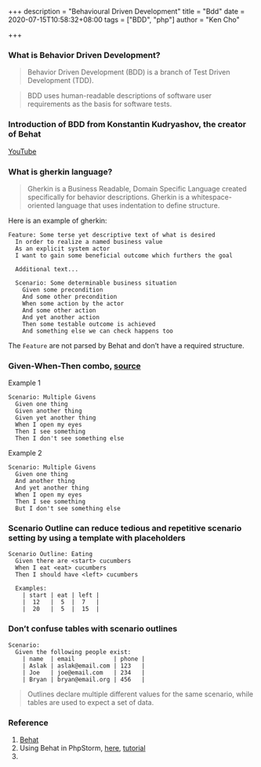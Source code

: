 +++
description = "Behavioural Driven Development"
title = "Bdd"
date = 2020-07-15T10:58:32+08:00
tags = ["BDD", "php"]
author = "Ken Cho"

+++
### What is Behavior Driven Development?
>Behavior Driven Development (BDD) is a branch of Test Driven Development (TDD).

>BDD uses human-readable descriptions of software user requirements as the basis for software tests.

### Introduction of BDD from Konstantin Kudryashov, the creator of Behat
[YouTube](https://youtu.be/njcHzGYv7nI)

### What is gherkin language?
>Gherkin is a Business Readable, Domain Specific Language created specifically for behavior descriptions.
>Gherkin is a whitespace-oriented language that uses indentation to define structure.  

Here is an example of gherkin:
```gherkin
Feature: Some terse yet descriptive text of what is desired
  In order to realize a named business value
  As an explicit system actor
  I want to gain some beneficial outcome which furthers the goal

  Additional text...

  Scenario: Some determinable business situation
    Given some precondition
    And some other precondition
    When some action by the actor
    And some other action
    And yet another action
    Then some testable outcome is achieved
    And something else we can check happens too
```
The `Feature` are not parsed by Behat and don’t have a required structure.

### Given-When-Then combo, [source](https://docs.behat.org/en/latest/user_guide/writing_scenarios.html)
Example 1
```gherkin
Scenario: Multiple Givens
  Given one thing
  Given another thing
  Given yet another thing
  When I open my eyes
  Then I see something
  Then I don't see something else
```

Example 2
```gherkin
Scenario: Multiple Givens
  Given one thing
  And another thing
  And yet another thing
  When I open my eyes
  Then I see something
  But I don't see something else
```

### Scenario Outline can reduce tedious and repetitive scenario setting by using a template with placeholders
```gherkin
Scenario Outline: Eating
  Given there are <start> cucumbers
  When I eat <eat> cucumbers
  Then I should have <left> cucumbers

  Examples:
    | start | eat | left |
    |  12   |  5  |  7   |
    |  20   |  5  |  15  |
```

### Don’t confuse tables with scenario outlines
```gherkin
Scenario:
  Given the following people exist:
    | name  | email           | phone |
    | Aslak | aslak@email.com | 123   |
    | Joe   | joe@email.com   | 234   |
    | Bryan | bryan@email.org | 456   |
```
>Outlines declare multiple different values for the same scenario, while tables are used to expect a set of data.



### Reference
1. [Behat](https://docs.behat.org/en/latest/)
2. Using Behat in PhpStorm, [here](https://blog.jetbrains.com/phpstorm/2014/07/using-behat-in-phpstorm/), [tutorial](https://www.jetbrains.com/help/phpstorm/using-behat-framework.html?_ga=2.3096944.1184181343.1594803417-1683120704.1594803417)
3. 


